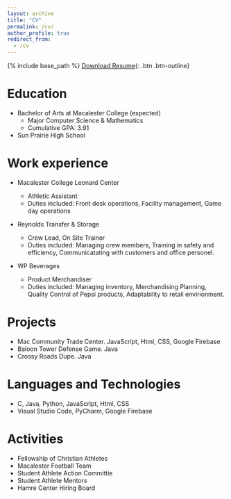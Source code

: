 ```yaml
---
layout: archive
title: "CV"
permalink: /cv/
author_profile: true
redirect_from:
  - /cv
---
```


{% include base_path %}
[Download Resume](images/JacobHellenbrandResume.pdf){: .btn .btn-outline}

Education
======
* Bachelor of Arts at Macalester College (expected)
  * Major Computer Science & Mathematics
  * Cumulative GPA: 3.91
* Sun Prairie High School 

Work experience
======
* Macalester College Leonard Center
  * Athletic Assistant
  * Duties included: Front desk operations, Facility management, Game day operations

* Reynolds Transfer & Storage
  * Crew Lead, On Site Trainer
  * Duties included: Managing crew members, Training in safety and efficiency, Communicatating with customers and office personel. 

* WP Beverages
  * Product Merchandiser
  * Duties included: Managing inventory, Merchandising Planning, Quality Control of Pepsi products, Adaptability to retail envirionment.  
  
Projects
======
* Mac Community Trade Center. JavaScript, Html, CSS, Google Firebase
* Baloon Tower Defense Game. Java
* Crossy Roads Dupe. Java

Languages and Technologies
======
* C, Java, Python, JavaScript, Html, CSS
* Visual Studio Code, PyCharm, Google Firebase

<!-- Skills
======
* Skill 1
* Skill 2
  * Sub-skill 2.1
  * Sub-skill 2.2
  * Sub-skill 2.3
* Skill 3 -->

<!-- Publications
======
  <ul>{% for post in site.publications %}
    {% include archive-single-cv.html %}
  {% endfor %}</ul> -->
  
<!-- Talks
======
  <ul>{% for post in site.talks %}
    {% include archive-single-talk-cv.html %}
  {% endfor %}</ul> -->
  
<!-- Teaching
======
  <ul>{% for post in site.teaching %}
    {% include archive-single-cv.html %}
  {% endfor %}</ul> -->

Activities
======
* Fellowship of Christian Athletes
* Macalester Football Team
* Student Athlete Action Committie
* Student Athlete Mentors 
* Hamre Center Hiring Board 
